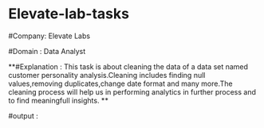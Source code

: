 # Elevate-lab-tasks
#Company: Elevate Labs

#Domain : Data Analyst

**#Explanation : This task is about cleaning the data of a data set named customer personality analysis.Cleaning includes finding null values,removing duplicates,change date format and many more.The cleaning process will help us in performing analytics in further process and to find meaningfull insights. **

#output : 
